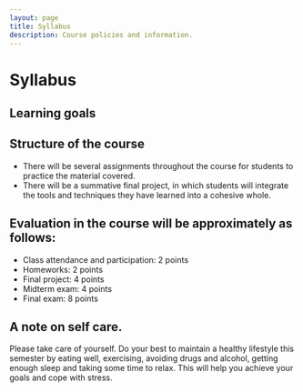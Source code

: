 ```yaml
---
layout: page
title: Syllabus
description: Course policies and information.
---
```


# Syllabus

## Learning goals


## Structure of the course
<!-- Meets twice weekly -->
- There will be several assignments throughout the course for students to practice the material covered.
- There will be a summative final project, in which students will integrate the tools and techniques they have learned into a cohesive whole. 

## Evaluation in the course will be approximately as follows:
- Class attendance and participation: 2 points 
- Homeworks: 2 points
- Final project: 4 points 
- Midterm exam: 4 points
- Final exam: 8 points



## A note on self care. 
Please take care of yourself. Do your best to maintain a healthy lifestyle this semester by eating well, exercising, avoiding drugs and alcohol, getting enough sleep and taking some time to relax. This will help you achieve your goals and cope with stress. 
